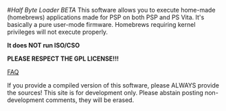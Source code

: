 #_Half Byte Loader BETA_
This software allows you to execute home-made (homebrews) applications made for PSP on both PSP and PS Vita. It's basically a pure user-mode firmware. Homebrews requiring kernel privileges will not execute properly.

__It does NOT run ISO/CSO__

__PLEASE RESPECT THE GPL LICENSE!!!__

[FAQ](https://github.com/173210/valentine-hbl/wiki/FAQ)

If you provide a compiled version of this software, please ALWAYS provide the sources!
This site is for development only. Please abstain posting non-development comments, they will be erased.
